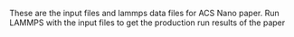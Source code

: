 These are the input files and lammps data files for ACS Nano paper. Run LAMMPS with the input files to get the production run results of the paper
